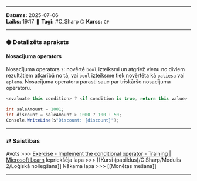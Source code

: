___
**Datums:** 2025-07-06   
**Laiks:** 19:17 
❚ **Tagi:** #C_Sharp 
⌬ **Kurss:**  `C#`

---
### ⬢ Detalizēts apraksts
#### Nosacījuma operators

Nosacījuma operators `?`: novērtē `bool` izteiksmi un atgriež vienu no diviem rezultātiem atkarībā no tā, vai `bool` izteiksme tiek novērtēta kā `patiesa` vai `aplama`. Nosacījuma operatoru parasti sauc par trīskāršo nosacījuma operatoru.

```csharp
<evaluate this condition> ? <if condition is true, return this value> : <if condition is false, return this value>
```

```csharp
int saleAmount = 1001;
int discount = saleAmount > 1000 ? 100 : 50;
Console.WriteLine($"Discount: {discount}");
```

---
### ⇄ Saistības
Avots >>> [Exercise - Implement the conditional operator - Training \| Microsoft Learn](https://learn.microsoft.com/en-us/training/modules/csharp-evaluate-boolean-expressions/3-exercise-conditional-operator)
Iepriekšēja lapa >>> [[Kursi (papildus)/C Sharp/Modulis 2/Loģiskā noliegšana]]
Nākama lapa >>> [[Monētas mešana]]
___